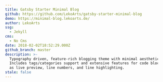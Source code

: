 ```yaml
---
title: Gatsby Starter Minimal Blog
github: https://github.com/LekoArts/gatsby-starter-minimal-blog
demo: https://minimal-blog.lekoarts.de/
author: LekoArts
ssg:
  - Jekyll
cms:
  - No Cms
date: 2018-02-02T18:52:29.000Z
github_branch: master
description: >-
  Typography driven, feature-rich blogging theme with minimal aesthetics.
  Includes tags/categories support and extensive features for code blocks such
  as live preview, line numbers, and line highlighting.
stale: false
---
```

